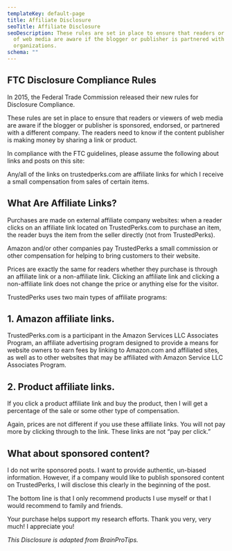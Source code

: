 ```yaml
---
templateKey: default-page
title: Affiliate Disclosure
seoTitle: Affiliate Disclosure
seoDescription: These rules are set in place to ensure that readers or viewers
  of web media are aware if the blogger or publisher is partnered with
  organizations.
schema: ""
---
```


## FTC Disclosure Compliance Rules

In 2015, the Federal Trade Commission released their new rules for Disclosure Compliance.

These rules are set in place to ensure that readers or viewers of web media are aware if the blogger or publisher is sponsored, endorsed, or partnered with a different company. The readers need to know if the content publisher is making money by sharing a link or product.

In compliance with the FTC guidelines, please assume the following about links and posts on this site:

Any/all of the links on trustedperks.com are affiliate links for which I receive a small compensation from sales of certain items.

## What Are Affiliate Links?

Purchases are made on external affiliate company websites: when a reader clicks on an affiliate link located on TrustedPerks.com to purchase an item, the reader buys the item from the seller directly (not from TrustedPerks).

Amazon and/or other companies pay TrustedPerks a small commission or other compensation for helping to bring customers to their website.

Prices are exactly the same for readers whether they purchase is through an affiliate link or a non-affiliate link. Clicking an affiliate link and clicking a non-affiliate link does not change the price or anything else for the visitor.

TrustedPerks uses two main types of affiliate programs:

## 1. Amazon affiliate links.

TrustedPerks.com is a participant in the Amazon Services LLC Associates Program, an affiliate advertising program designed to provide a means for website owners to earn fees by linking to Amazon.com and affiliated sites, as well as to other websites that may be affiliated with Amazon Service LLC Associates Program.

## 2. Product affiliate links.

If you click a product affiliate link and buy the product, then I will get a percentage of the sale or some other type of compensation.

Again, prices are not different if you use these affiliate links. You will not pay more by clicking through to the link. These links are not “pay per click.”

## What about sponsored content?

I do not write sponsored posts. I want to provide authentic, un-biased information. However, if a company would like to publish sponsored content on TrustedPerks, I will disclose this clearly in the beginning of the post.

<p class="small-text">The bottom line is that I only recommend products I use myself or that I would recommend to family and friends.</p>

Your purchase helps support my research efforts. Thank you very, very much! I appreciate you!

_This Disclosure is adapted from BrainProTips._
